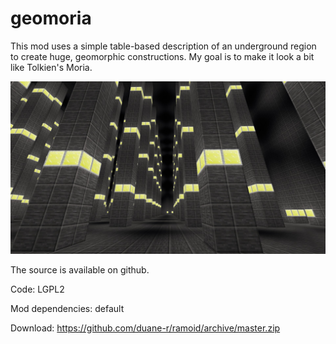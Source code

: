 # geomoria

This mod uses a simple table-based description of an underground region to create huge, geomorphic constructions. My goal is to make it look a bit like Tolkien's Moria.


![screenshot](https://raw.githubusercontent.com/duane-r/geomoria/master/screenshot1.jpg)


The source is available on github.

Code: LGPL2

Mod dependencies: default

Download: https://github.com/duane-r/ramoid/archive/master.zip
